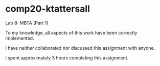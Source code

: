 # comp20-ktattersall

Lab 8: MBTA (Part 1)

To my knowledge, all aspects of this work have been correctly implemented.

I have neither collaborated nor discussed this assignment with anyone.

I spent approximately 3 hours completing this assignment.